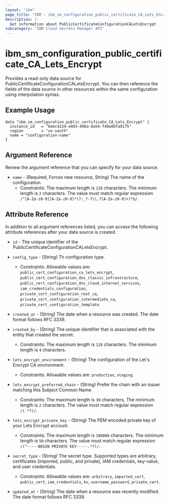 ```yaml
---
layout: "ibm"
page_title: "IBM : ibm_sm_configuration_public_certificate_CA_Lets_Encrypt" (Beta)
description: |-
  Get information about PublicCertificateConfigurationCALetsEncrypt
subcategory: "IBM Cloud Secrets Manager API"
---
```


# ibm_sm_configuration_public_certificate_CA_Lets_Encrypt

Provides a read-only data source for PublicCertificateConfigurationCALetsEncrypt. You can then reference the fields of the data source in other resources within the same configuration using interpolation syntax.

## Example Usage

```hcl
data "ibm_sm_configuration_public_certificate_CA_Lets_Encrypt" {
  instance_id   = "6ebc4224-e983-496a-8a54-f40a0bfa9175"
  region        = "us-south"
  name = "configuration-name"
}
```

## Argument Reference

Review the argument reference that you can specify for your data source.

* `name` - (Required, Forces new resource, String) The name of the configuration.
  * Constraints: The maximum length is `128` characters. The minimum length is `2` characters. The value must match regular expression `/^[A-Za-z0-9][A-Za-z0-9]*(?:_?-?\\.?[A-Za-z0-9]+)*$/`.

## Attribute Reference

In addition to all argument references listed, you can access the following attribute references after your data source is created.

* `id` - The unique identifier of the PublicCertificateConfigurationCALetsEncrypt.
* `config_type` - (String) Th configuration type.
  * Constraints: Allowable values are: `public_cert_configuration_ca_lets_encrypt`, `public_cert_configuration_dns_classic_infrastructure`, `public_cert_configuration_dns_cloud_internet_services`, `iam_credentials_configuration`, `private_cert_configuration_root_ca`, `private_cert_configuration_intermediate_ca`, `private_cert_configuration_template`.

* `created_at` - (String) The date when a resource was created. The date format follows RFC 3339.

* `created_by` - (String) The unique identifier that is associated with the entity that created the secret.
  * Constraints: The maximum length is `128` characters. The minimum length is `4` characters.

* `lets_encrypt_environment` - (String) The configuration of the Let's Encrypt CA environment.
  * Constraints: Allowable values are: `production`, `staging`.

* `lets_encrypt_preferred_chain` - (String) Prefer the chain with an issuer matching this Subject Common Name.
  * Constraints: The maximum length is `30` characters. The minimum length is `2` characters. The value must match regular expression `/(.*?)/`.

* `lets_encrypt_private_key` - (String) The PEM encoded private key of your Lets Encrypt account.
  * Constraints: The maximum length is `100000` characters. The minimum length is `50` characters. The value must match regular expression `/(^-----BEGIN PRIVATE KEY-----.*?)/`.

* `secret_type` - (String) The secret type. Supported types are arbitrary, certificates (imported, public, and private), IAM credentials, key-value, and user credentials.
  * Constraints: Allowable values are: `arbitrary`, `imported_cert`, `public_cert`, `iam_credentials`, `kv`, `username_password`, `private_cert`.

* `updated_at` - (String) The date when a resource was recently modified. The date format follows RFC 3339.

